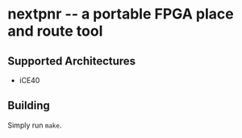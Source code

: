 nextpnr -- a portable FPGA place and route tool
===============================================

Supported Architectures
-----------------------

- iCE40

Building
--------

Simply run `make`.